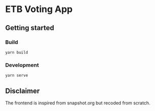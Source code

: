 # ETB Voting App

## Getting started

### Build

```shell
yarn build
```

### Development

```shell
yarn serve
```

## Disclaimer

The frontend is inspired from snapshot.org but recoded from scratch.